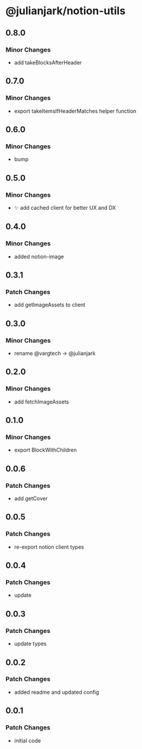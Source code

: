 # @julianjark/notion-utils

## 0.8.0

### Minor Changes

- add takeBlocksAfterHeader

## 0.7.0

### Minor Changes

- export takeItemsIfHeaderMatches helper function

## 0.6.0

### Minor Changes

- bump

## 0.5.0

### Minor Changes

- :sparkles: add cached client for better UX and DX

## 0.4.0

### Minor Changes

- added notion-image

## 0.3.1

### Patch Changes

- add getImageAssets to client

## 0.3.0

### Minor Changes

- rename @vargtech -> @julianjark

## 0.2.0

### Minor Changes

- add fetchImageAssets

## 0.1.0

### Minor Changes

- export BlockWithChildren

## 0.0.6

### Patch Changes

- add getCover

## 0.0.5

### Patch Changes

- re-export notion client types

## 0.0.4

### Patch Changes

- update

## 0.0.3

### Patch Changes

- update types

## 0.0.2

### Patch Changes

- added readme and updated config

## 0.0.1

### Patch Changes

- initial code
